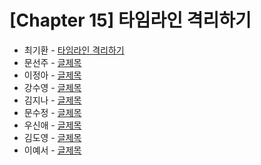 # [Chapter 15] 타임라인 격리하기

- 최기환 - [타임라인 격리하기](https://www.blog.gihwan-dev.com/posts/bookSailor-fp-chapter15/)
- 문선주 - [글제목](링크)
- 이정아 - [글제목](링크)
- 강수영 - [글제목](링크)
- 김지나 - [글제목](링크)
- 문수정 - [글제목](링크)
- 우신애 - [글제목](링크)
- 김도영 - [글제목](링크)
- 이예서 - [글제목](링크)
